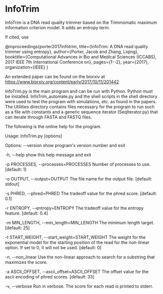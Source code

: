 # InfoTrim

InfoTrim is a DNA read quality trimmer based on the Trimmomatic maximum information criterion model.  It adds an entropy term.

If cited, use 

@inproceedings{porter2017infotrim,
  title={InfoTrim: A DNA read quality trimmer using entropy},
  author={Porter, Jacob and Zhang, Liqing},
  booktitle={Computational Advances in Bio and Medical Sciences (ICCABS), 2017 IEEE 7th International Conference on},
  pages={1--2},
  year={2017},
  organization={IEEE}
}

An extended paper can be found on the biorxiv at https://www.biorxiv.org/content/early/2017/10/11/201442

InfoTrim.py is the main program and can be run with Python.  Python must be installed.
InfoTrim_automate.py and the shell scripts in the shell directory were used to test the program with simulations, etc. as found in the papers.
The Utilities directory contains files necessary for the program to run such as a file with constants and a generic sequence iterator (SeqIterator.py)  that can iterate through FASTA and FASTQ files.

The following is the online help for the program.

Usage: InfoTrim.py [options] <FASTQ reads file location> 

Options:
  --version             show program's version number and exit
  
  -h, --help            show this help message and exit
  
  -p PROCESSES, --processes=PROCESSES
                        Number of processes to use. [default: 1]
                        
  -o OUTPUT, --output=OUTPUT
                        The file name for the output file. [default: stdout]
                        
  -s PHRED, --phred=PHRED
                        The tradeoff value for the phred score. [default: 0.1]
                        
  -r ENTROPY, --entropy=ENTROPY
                        The tradeoff value for the entropy feature. [default:
                        0.4]
                        
  -m MIN_LENGTH, --min_length=MIN_LENGTH
                        The minimum length target. [default: 25]
                        
  -t START_WEIGHT, --start_weight=START_WEIGHT
                        The weight for the exponential model for the starting
                        position of the read for the non-linear option.  If
                        set to 0, it will not be used. [default: 0]
                        
  -n, --non_linear      Use the non-linear approach to search for a substring
                        that maximizes the score.
                        
  -a ASCII_OFFSET, --ascii_offset=ASCII_OFFSET
                        The offset value for the ascii encoding of phred
                        scores. [default: 33]
                        
  -v, --verbose         Run in verbose.  The score for each read is printed to
                        stderr.

